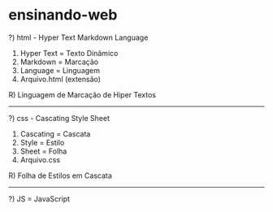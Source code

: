 # ensinando-web

?) html - Hyper Text Markdown Language
1) Hyper Text = Texto Dinâmico 
2) Markdown = Marcação
3) Language = Linguagem
4) Arquivo.html (extensão)

 R) Linguagem de Marcação de Hiper Textos

------------------------------------------
?) css - Cascating Style Sheet
1) Cascating = Cascata
2) Style = Estilo
3) Sheet = Folha
4) Arquivo.css

R) Folha de Estilos em Cascata

------------------------------------

?) JS = JavaScript









